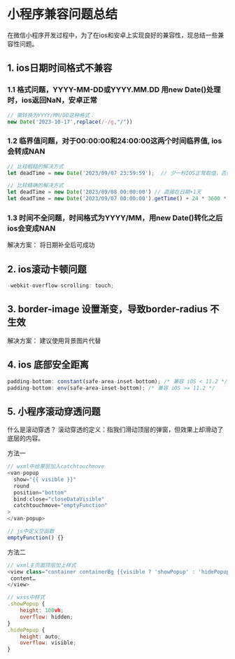# 小程序兼容问题总结

在微信小程序开发过程中，为了在ios和安卓上实现良好的兼容性，现总结一些兼容性问题。

## 1. ios日期时间格式不兼容

### 1.1 格式问题，YYYY-MM-DD或YYYY.MM.DD 用new Date()处理时，ios返回NaN，安卓正常

``` Javascript
// 需转换为YYYY/MM/DD这种格式：
new Date('2023-10-17',replace(/-/g,"/"))
```

### 1.2 临界值问题，对于00:00:00和24:00:00这两个时间临界值, ios会转成NAN

``` Javascript
// 比较粗糙的解决方式
let deadTime = new Date('2023/09/07 23:59:59');  // 少一秒IOS正常取值，否则为NaN

// 比较精确的解决方式
let deadTime = new Date('2023/09/08 00:00:00') // 直接在日期+1天
let deadTime = new Date('2023/09/07 00:00:00').getTime() + 24 * 3600 * 1000;  //获取9月7日初始时间再+1天的时间戳，精确到毫秒
```

### 1.3 时间不全问题，时间格式为YYYY/MM，用new Date()转化之后ios会变成NAN

解决方案： 将日期补全后可成功

## 2. ios滚动卡顿问题

``` Javascript
-webkit-overflow-scrolling: touch;
```

## 3. border-image 设置渐变，导致border-radius 不生效

解决方案： 建议使用背景图片代替

## 4. ios 底部安全距离

``` Javascript
padding-bottom: constant(safe-area-inset-bottom); /* 兼容 iOS < 11.2 */
padding-bottom: env(safe-area-inset-bottom); /* 兼容 iOS >= 11.2 */
```

## 5. 小程序滚动穿透问题

什么是滚动穿透？
滚动穿透的定义：指我们滑动顶层的弹窗，但效果上却滑动了底层的内容。

方法一

``` Javascript
// wxml中给蒙层加入catchtouchmove
<van-popup
  show="{{ visible }}"
  round
  position="bottom"
  bind:close="closeDataVisible"
  catchtouchmove="emptyFunction"
>
</van-popup>

// js中定义空函数
emptyFunction() {}
```

方法二

``` Javascript
// wxml主页面顶层加上样式
<view class="container containerBg {{visible ? 'showPopup' : 'hidePopup'}}">
 content…
</view>

// wxss中样式
.showPopup {
    height: 100vh;
    overflow: hidden;
}
.hidePopup {
    height: auto;
    overflow: visible;
}

```
